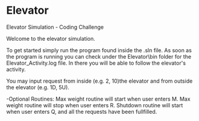 # Elevator
Elevator Simulation - Coding Challenge

Welcome to the elevator simulation.

To get started simply run the program found inside the .sln file. 
As soon as the program is running you can check under the Elevator\bin folder for the Elevator_Activity.log file.
In there you will be able to follow the elevator's activity. 

You may input request from inside (e.g. 2, 10)the elevator and from outside the elevator (e.g. 1D, 5U).

-Optional Routines:
Max weight routine will start when user enters M.
Max weight routine will stop when user enters R.
Shutdown routine will start when user enters Q, and all the requests have been fullfilled.
